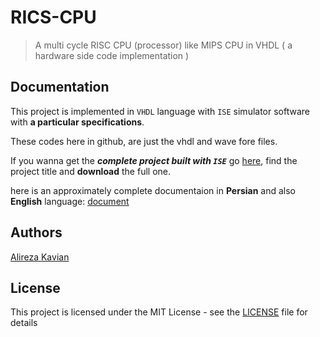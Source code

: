 # RICS-CPU
> A multi cycle RISC CPU (processor) like MIPS CPU in VHDL ( a hardware side code implementation )

## Documentation
This project is implemented in `VHDL` language with `ISE` simulator software with **a particular specifications**.

These codes here in github, are just the vhdl and wave fore files.

If you wanna get the ***complete project built with `ISE`*** go [here](https://alirezakay.github.io/showcase/term4), find the project title and **download** the full one.

here is an approximately complete documentaion in **Persian** and also **English** language: [document](./MyCPU.pdf)

## Authors

[Alireza Kavian](https://alireza-kavian.github.io)

## License

This project is licensed under the MIT License - see the [LICENSE](./LICENSE) file for details

